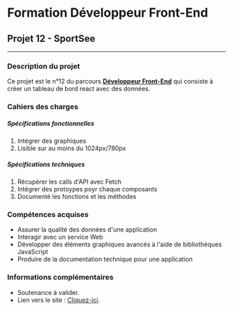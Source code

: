 # Formation Développeur Front-End
## Projet 12 - SportSee
------------
### Description du projet
Ce projet est le n°12 du parcours [**Développeur Front-End**](https://openclassrooms.com/fr/paths/314-developpeur-front-end "Développeur Front-End") qui consiste à créer un tableau de bord react avec des données.
### Cahiers des charges
##### Spécifications fonctionnelles
1. Intégrer des graphiques
2. Lisible sur au moins du 1024px/780px

##### Spécifications techniques
1. Récupérer les calls d'API avec Fetch
2. Intégrer des protoypes poyr chaque composants
3. Documenté les fonctions et les méthodes

### Compétences acquises
- Assurer la qualité des données d'une application
- Interagir avec un service Web
- Développer des éléments graphiques avancés à l'aide de bibliothèques JavaScript
- Produire de la documentation technique pour une application

### Informations complémentaires
- Soutenance à valider.
- Lien vers le site : [Cliquez-ici](https://sebastien-d-me.github.io/SebastienDelahaye_12_19042022/ "Cliquez-ici").
